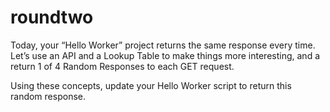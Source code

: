 # roundtwo

Today, your “Hello Worker” project returns the same response every time. Let’s use an API and a Lookup Table to make things more interesting, and a return 1 of 4 Random Responses  to each GET request.

Using these concepts, update your Hello Worker script to return this random response.
